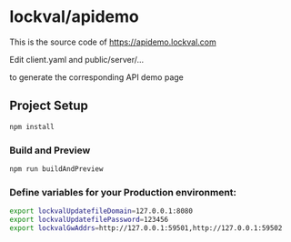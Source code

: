 # lockval/apidemo

This is the source code of https://apidemo.lockval.com

Edit client.yaml and public/server/...

to generate the corresponding API demo page

## Project Setup

```sh
npm install
```

### Build and Preview

```sh
npm run buildAndPreview
```

### Define variables for your Production environment:

```sh
export lockvalUpdatefileDomain=127.0.0.1:8080
export lockvalUpdatefilePassword=123456
export lockvalGwAddrs=http://127.0.0.1:59501,http://127.0.0.1:59502
```
